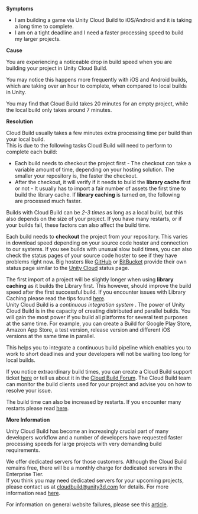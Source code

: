 
        

**Symptoms** 

*   I am building a game via Unity Cloud Build to iOS/Android and it is taking a long time to complete.
*   I am on a tight deadline and I need a faster processing speed to build my larger projects.

**Cause** 

You are experiencing a noticeable drop in build speed when you are building your project in Unity Cloud Build.

You may notice this happens more frequently with iOS and Android builds, which are taking over an hour to complete, when compared to local builds in Unity.

You may find that Cloud Build takes 20 minutes for an empty project, while the local build only takes around 7 minutes. 

**Resolution** 

Cloud Build usually takes a few minutes extra processing time per build than your local build.  
This is due to the following tasks Cloud Build will need to perform to complete each build:

*   Each build needs to checkout the project first - The checkout can take a variable amount of time, depending on your hosting solution. The smaller your repository is, the faster the checkout. 
*   After the checkout, it will verify if it needs to build the  **library cache**  first or not - It usually has to import a fair number of assets the first time to build the library cache. If  **library caching**  is turned on, the following are processed much faster. 

Builds with Cloud Build can be *2-3 times* as long as a local build, but this also depends on the size of your project. If you have many restarts, or if your builds fail, these factors can also affect the build time.

Each build needs to **checkout** the project from your repository. This varies in download speed depending on your source code hoster and connection to our systems. If you see builds with unusual slow build times, you can also check the status pages of your source code hoster to see if they have problems right now. Big hosters like [GitHub](https://status.github.com/) or [BitBucket](http://status.bitbucket.org/) provide their own status page similar to the [Unity Cloud](http://status.cloud.unity3d.com/) status page.  

The first import of a project will be slightly longer when using **library caching** as it builds the Library first. This however, should improve the build speed after the first successful build. If you encounter issues with Library Caching please read the tips found [here](http://forum.unity3d.com/threads/library-cache-being-rebuilt-every-single-time.358168/#post-2318240).   
Unity Cloud Build is a *continuous integration system* . The power of Unity Cloud Build is in the capacity of creating distributed and parallel builds. You will gain the most power if you build all platforms for several test purposes at the same time. For example, you can create a Build for Google Play Store, Amazon App Store, a test version, release version and different iOS versions at the same time in parallel.

This helps you to integrate a continuous build pipeline which enables you to work to short deadlines and your developers will not be waiting too long for local builds.

If you notice extraordinary build times, you can create a Cloud Build support ticket [here](/hc/en-us/requests/new) or tell us about it in the [Cloud Build Forum](http://forum.unity3d.com/threads/euhm-whaaaaat.345868/). The Cloud Build team can monitor the build clients used for your project and advise you on how to resolve your issue.

The build time can also be increased by restarts. If you encounter many restarts please read [here](/hc/en-us/articles/205215513). 

**More Information** 

Unity Cloud Build has become an increasingly crucial part of many developers workflow and a number of developers have requested faster processing speeds for large projects with very demanding build requirements.

We offer dedicated servers for those customers. Although the Cloud Build remains free, there will be a monthly charge for dedicated servers in the Enterprise Tier.   
If you think you may need dedicated servers for your upcoming projects, please contact us at [cloudbuild@unity3d.com](mailto:cloudbuild@unity3d.com) for details. For more information read [here](http://forum.unity3d.com/threads/access-to-dedicated-build-servers-in-unity-cloud-build.284052/). 

For information on general website failures, please see this [article](https://support.unity3d.com/hc/en-us/articles/211247943?flash_digest=a81dd242015f7bf918badfbab3bd7643f10b760d).

      